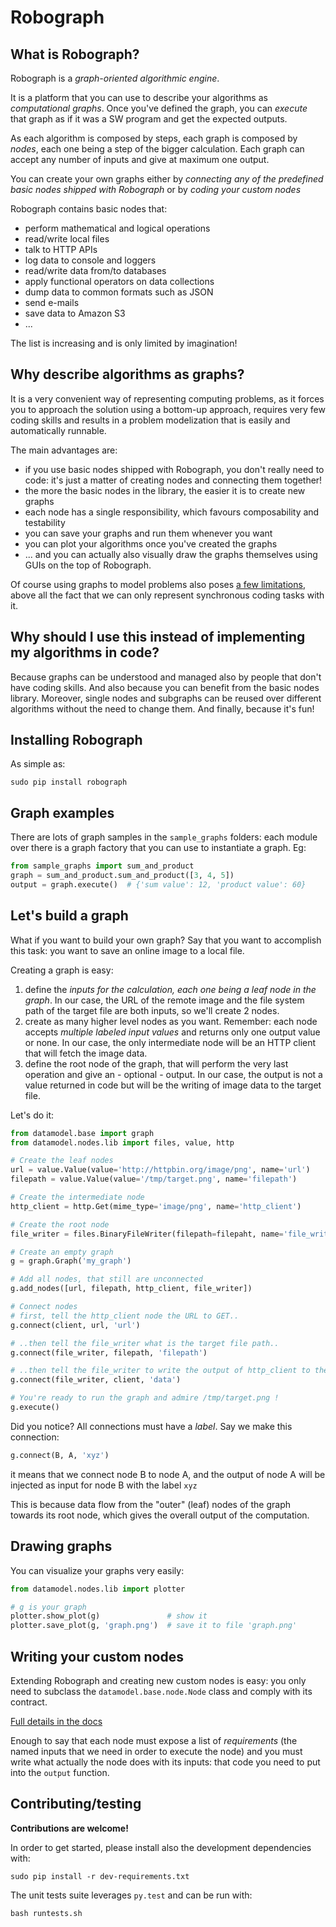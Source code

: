 # Robograph

## What is Robograph?
Robograph is a *graph-oriented algorithmic engine*.

It is a platform that you can use to describe your algorithms as *computational graphs*.
Once you've defined the graph, you can *execute* that graph as if it was a SW
program and get the expected outputs.

As each algorithm is composed by steps, each graph is composed by *nodes*, each
one being a step of the bigger calculation. Each graph can accept any number of
inputs and give at maximum one output.

You can create your own graphs either by *connecting any of the predefined
basic nodes shipped with Robograph* or by *coding your custom nodes*

Robograph contains basic nodes that:

  - perform mathematical and logical operations
  - read/write local files
  - talk to HTTP APIs
  - log data to console and loggers
  - read/write data from/to databases
  - apply functional operators on data collections
  - dump data to common formats such as JSON
  - send e-mails
  - save data to Amazon S3
  - ...

The list is increasing and is only limited by imagination!


## Why describe algorithms as graphs?
It is a very convenient way of representing computing problems, as it forces
you to approach the solution using a bottom-up approach, requires
very few coding skills and results in a problem modelization that is easily
and automatically runnable.

The main advantages are:
  - if you use basic nodes shipped with Robograph, you don't really need to code: it's just
    a matter of creating nodes and connecting them together!
  - the more the basic nodes in the library, the easier it is to create new graphs
  - each node has a single responsibility, which favours composability and testability
  - you can save your graphs and run them whenever you want
  - you can plot your algorithms once you've created the graphs
  - ... and you can actually also visually draw the graphs themselves using GUIs
    on the top of Robograph.

Of course using graphs to model problems also poses [a few limitations](https://github.com/csparpa/robograph/tree/master/docs/graph-abstractions.md), above all
the fact that we can only represent synchronous coding tasks with it.


## Why should I use this instead of implementing my algorithms in code?
Because graphs can be understood and managed also by people that don't have
coding skills. And also because you can benefit from the basic nodes library.
Moreover, single nodes and subgraphs can be reused over different algorithms
without the need to change them. And finally, because it's fun!

## Installing Robograph

As simple as:

    sudo pip install robograph


## Graph examples
There are lots of graph samples in the `sample_graphs` folders: each module over
there is a graph factory that you can use to instantiate a graph. Eg:

```python
from sample_graphs import sum_and_product
graph = sum_and_product.sum_and_product([3, 4, 5])
output = graph.execute()  # {'sum value': 12, 'product value': 60}
```

## Let's build a graph
What if you want to build your own graph? Say that you want to accomplish this
task: you want to save an online image to a local file.

Creating a graph is easy:

  1. define the *inputs for the calculation, each one being a leaf node in the
     graph*. In our case, the URL of the remote image and the file system path of
     the target file are both inputs, so we'll create 2 nodes.
  2. create as many higher level nodes as you want. Remember: each node accepts
     *multiple labeled input values* and returns only one output value or none.
     In our case, the only intermediate node will be an HTTP client that will
     fetch the image data.
  3. define the root node of the graph, that will perform the very last operation
     and give an - optional - output. In our case, the output is not a value
     returned in code but will be the writing of image data to the target file.

Let's do it:

```python
from datamodel.base import graph
from datamodel.nodes.lib import files, value, http

# Create the leaf nodes
url = value.Value(value='http://httpbin.org/image/png', name='url')
filepath = value.Value(value='/tmp/target.png', name='filepath')

# Create the intermediate node
http_client = http.Get(mime_type='image/png', name='http_client')

# Create the root node
file_writer = files.BinaryFileWriter(filepath=filepaht, name='file_writer')

# Create an empty graph
g = graph.Graph('my_graph')

# Add all nodes, that still are unconnected
g.add_nodes([url, filepath, http_client, file_writer])

# Connect nodes
# first, tell the http_client node the URL to GET..
g.connect(client, url, 'url')

# ..then tell the file_writer what is the target file path..
g.connect(file_writer, filepath, 'filepath')

# ..then tell the file_writer to write the output of http_client to the target file
g.connect(file_writer, client, 'data')

# You're ready to run the graph and admire /tmp/target.png !
g.execute()
```

Did you notice? All connections must have a *label*.
Say we make this connection:

```python
g.connect(B, A, 'xyz')
```
it means that we connect node B to node A, and the output of node A will be
injected as input for node B with the label `xyz`

This is because data flow from the "outer" (leaf) nodes of the graph towards
its root node, which gives the overall output of the computation.


## Drawing graphs
You can visualize your graphs very easily:

```python
from datamodel.nodes.lib import plotter

# g is your graph
plotter.show_plot(g)               # show it
plotter.save_plot(g, 'graph.png')  # save it to file 'graph.png'
```

## Writing your custom nodes
Extending Robograph and creating new custom nodes is easy: you only need to
subclass the `datamodel.base.node.Node` class and comply with its contract.

[Full details in the docs](https://github.com/csparpa/robograph/tree/master/docs/creating-custom-nodes.md)

Enough to say that each node must expose a list of *requirements* (the named
inputs that we need in order to execute the node) and you must write what
actually the node does with its inputs: that code you need to put into the
`output` function.


## Contributing/testing

**Contributions are welcome!**

In order to get started, please install also the development dependencies with:

    sudo pip install -r dev-requirements.txt

The unit tests suite leverages `py.test` and can be run with:

    bash runtests.sh

